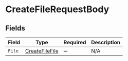 # CreateFileRequestBody


## Fields

| Field                                                       | Type                                                        | Required                                                    | Description                                                 |
| ----------------------------------------------------------- | ----------------------------------------------------------- | ----------------------------------------------------------- | ----------------------------------------------------------- |
| `File`                                                      | [CreateFileFile](../../Models/Operations/CreateFileFile.md) | :heavy_minus_sign:                                          | N/A                                                         |